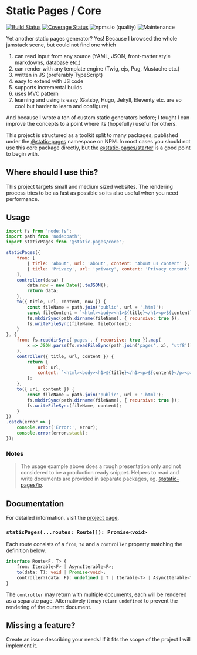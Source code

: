 # Static Pages / Core

[![Build Status](https://github.com/staticpagesjs/core/actions/workflows/build.yaml/badge.svg)](https://github.com/staticpagesjs/core/actions/workflows/build.yaml)
[![Coverage Status](https://coveralls.io/repos/github/staticpagesjs/core/badge.svg?branch=master)](https://coveralls.io/github/staticpagesjs/core?branch=master)
![npms.io (quality)](https://img.shields.io/npms-io/quality-score/@static-pages/core?label=quality)
![Maintenance](https://img.shields.io/maintenance/yes/2024)

Yet another static pages generator?
Yes! Because I browsed the whole jamstack scene, but could not find one which
1. can read input from any source (YAML, JSON, front-matter style markdowns, database etc.)
2. can render with any template engine (Twig, ejs, Pug, Mustache etc.)
3. written in JS (preferably TypeScript)
4. easy to extend with JS code
5. supports incremental builds
6. uses MVC pattern
7. learning and using is easy (Gatsby, Hugo, Jekyll, Eleventy etc. are so cool but harder to learn and configure)

And because I wrote a ton of custom static generators before; I tought I can improve the concepts to a point where its (hopefully) useful for others.

This project is structured as a toolkit split to many packages, published under the [@static-pages](https://www.npmjs.com/search?q=%40static-pages) namespace on NPM.
In most cases you should not use this core package directly, but the [@static-pages/starter](https://www.npmjs.com/package/@static-pages/starter) is a good point to begin with.

## Where should I use this?

This project targets small and medium sized websites. The rendering process tries to be as fast as possible so its also useful when you need performance.

## Usage

```js
import fs from 'node:fs';
import path from 'node:path';
import staticPages from '@static-pages/core';

staticPages({
    from: [
        { title: 'About', url: 'about', content: 'About us content' },
        { title: 'Privacy', url: 'privacy', content: 'Privacy content' },
    ],
    controller(data) {
        data.now = new Date().toJSON();
        return data;
    },
    to({ title, url, content, now }) {
        const fileName = path.join('public', url + '.html');
        const fileContent = `<html><body><h1>${title}</h1><p>${content}</p><p>generated: ${now}</p></body></html>`;
        fs.mkdirSync(path.dirname(fileName), { recursive: true });
        fs.writeFileSync(fileName, fileContent);
    }
}, {
    from: fs.readdirSync('pages', { recursive: true }).map(
        x => JSON.parse(fs.readFileSync(path.join('pages', x), 'utf8'))
    ),
    controller({ title, url, content }) {
        return {
            url: url,
            content: `<html><body><h1>${title}</h1><p>${content}</p><p>generated: ${new Date().toJSON()}</p></body></html>`,
        };
    },
    to({ url, content }) {
        const fileName = path.join('public', url + '.html');
        fs.mkdirSync(path.dirname(fileName), { recursive: true });
        fs.writeFileSync(fileName, content);
    }
})
.catch(error => {
    console.error('Error:', error);
    console.error(error.stack);
});
```

### Notes

> The usage example above does a rough presentation only and not considered to be a production ready snippet. Helpers to read and write documents are provided in separate packages, eg. [@static-pages/io](https://www.npmjs.com/package/@static-pages/io).

## Documentation

For detailed information, visit the [project page](https://staticpagesjs.github.io/).

### `staticPages(...routes: Route[]): Promise<void>`

Each route consists of a `from`, `to` and a `controller` property matching the definition below.

```ts
interface Route<F, T> {
    from: Iterable<F> | AsyncIterable<F>;
    to(data: T): void | Promise<void>;
    controller?(data: F): undefined | T | Iterable<T> | AsyncIterable<T> | Promise<undefined | T | Iterable<T> | AsyncIterable<T>>;
}
```

The `controller` may return with multiple documents, each will be rendered as a separate page. Alternatively it may return `undefined` to prevent the rendering of the current document.

## Missing a feature?
Create an issue describing your needs!
If it fits the scope of the project I will implement it.
